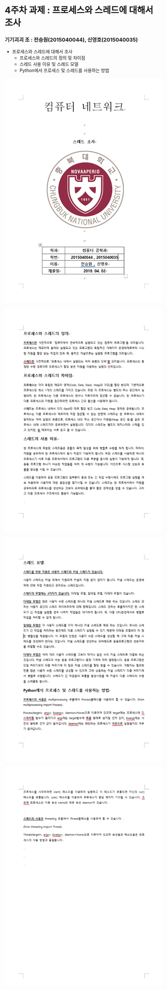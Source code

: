 # 4주차 과제 : 프로세스와 스레드에 대해서 조사

### 기기괴괴 조 : 전승원(2015040044), 신영호(2015040035)

-  프로세스와 스레드에 대해서 조사
	- 프로세스와 스레드의 정의 및 차이점
	- 스레드 사용 이유 및 스레드 모델
	- Python에서 프로세스 및 스레드를 사용하는 방법
	

![result](./result.PNG)

![result2](./result2.PNG)

![result2](./result3.PNG)

![result2](./result4.PNG)